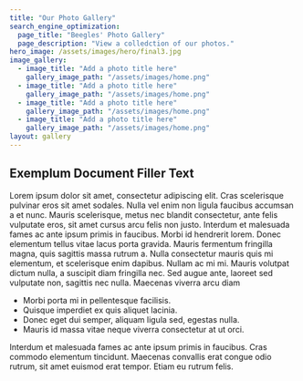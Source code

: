 ```yaml
---
title: "Our Photo Gallery"
search_engine_optimization:
  page_title: "Beegles' Photo Gallery"
  page_description: "View a colledction of our photos."
hero_image: /assets/images/hero/final3.jpg
image_gallery:
  - image_title: "Add a photo title here"
    gallery_image_path: "/assets/images/home.png"
  - image_title: "Add a photo title here"
    gallery_image_path: "/assets/images/home.png"
  - image_title: "Add a photo title here"
    gallery_image_path: "/assets/images/home.png"
  - image_title: "Add a photo title here"
    gallery_image_path: "/assets/images/home.png"
layout: gallery
---
```


<h2>Exemplum Document Filler Text</h2>

<p>Lorem ipsum dolor sit amet, consectetur adipiscing elit. Cras scelerisque pulvinar eros sit amet sodales. Nulla vel enim non ligula faucibus accumsan a et nunc. Mauris scelerisque, metus nec blandit consectetur, ante felis vulputate eros, sit amet cursus arcu felis non justo. Interdum et malesuada fames ac ante ipsum primis in faucibus. Morbi id hendrerit lorem. Donec elementum tellus vitae lacus porta gravida. Mauris fermentum fringilla magna, quis sagittis massa rutrum a. Nulla consectetur mauris quis mi elementum, et scelerisque enim dapibus. Nullam ac mi mi. Mauris volutpat dictum nulla, a suscipit diam fringilla nec. Sed augue ante, laoreet sed vulputate non, sagittis nec nulla.
Maecenas viverra arcu diam</p>

<ul>
<li>Morbi porta mi in pellentesque facilisis.</li>
<li>Quisque imperdiet ex quis aliquet lacinia.</li>
<li>Donec eget dui semper, aliquam ligula sed, egestas nulla.</li>
<li>Mauris id massa vitae neque viverra consectetur at ut orci.</li>
</ul>

<p>Interdum et malesuada fames ac ante ipsum primis in faucibus. Cras commodo elementum tincidunt. Maecenas convallis erat congue odio rutrum, sit amet euismod erat tempor. Etiam eu rutrum felis.<p>
